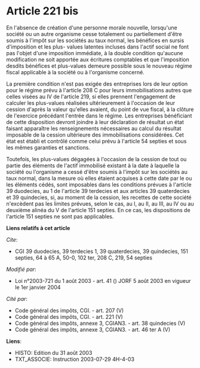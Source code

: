 # Article 221 bis

En l'absence de création d'une personne morale nouvelle, lorsqu'une société ou un autre organisme cesse totalement ou
partiellement d'être soumis à l'impôt sur les sociétés au taux normal, les bénéfices en sursis d'imposition et les plus-
values latentes incluses dans l'actif social ne font pas l'objet d'une imposition immédiate, à la double condition qu'aucune
modification ne soit apportée aux écritures comptables et que l'imposition desdits bénéfices et plus-values demeure possible
sous le nouveau régime fiscal applicable à la société ou à l'organisme concerné.

La première condition n'est pas exigée des entreprises lors de leur option pour le régime prévu à l'article 208 C pour leurs
immobilisations autres que celles visées au IV de l'article 219, si elles prennent l'engagement de calculer les plus-values
réalisées ultérieurement à l'occasion de leur cession d'après la valeur qu'elles avaient, du point de vue fiscal, à la
clôture de l'exercice précédant l'entrée dans le régime. Les entreprises bénéficiant de cette disposition devront joindre à
leur déclaration de résultat un état faisant apparaître les renseignements nécessaires au calcul du résultat imposable de la
cession ultérieure des immobilisations considérées. Cet état est établi et contrôlé comme celui prévu à l'article 54 septies
et sous les mêmes garanties et sanctions.

Toutefois, les plus-values dégagées à l'occasion de la cession de tout ou partie des éléments de l'actif immobilisé existant
à la date à laquelle la société ou l'organisme a cessé d'être soumis à l'impôt sur les sociétés au taux normal, dans la
mesure où elles étaient acquises à cette date par le ou les éléments cédés, sont imposables dans les conditions prévues à
l'article 39 duodecies, au 1 de l'article 39 terdecies et aux articles 39 quaterdecies et 39 quindecies, si, au moment de la
cession, les recettes de cette société n'excèdent pas les limites prévues, selon le cas, au I, au II, au III, au IV ou au
deuxième alinéa du V de l'article 151 septies. En ce cas, les dispositions de l'article 151 septies ne sont pas applicables.

**Liens relatifs à cet article**

_Cite_:

  - CGI 39 duodecies, 39 terdecies 1, 39 quaterdecies, 39 quindecies, 151 septies, 64 à 65 A, 50-0, 102 ter, 208 C, 219, 54 septies

_Modifié par_:

  - Loi n°2003-721 du 1 août 2003 - art. 41 () JORF 5 août 2003 en vigueur le 1er janvier 2004

_Cité par_:

  - Code général des impôts, CGI. - art. 207 (V)
  - Code général des impôts, CGI. - art. 221 (V)
  - Code général des impôts, annexe 3, CGIAN3. - art. 38 quindecies (V)
  - Code général des impôts, annexe 3, CGIAN3. - art. 46 ter A (V)

**Liens**:

  - HISTO: Edition du 31 août 2003
  - TXT_ASSOCIE: Instruction 2003-07-29 4H-4-03
